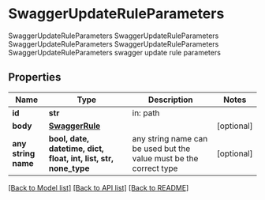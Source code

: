 # SwaggerUpdateRuleParameters

SwaggerUpdateRuleParameters SwaggerUpdateRuleParameters SwaggerUpdateRuleParameters SwaggerUpdateRuleParameters SwaggerUpdateRuleParameters swagger update rule parameters

## Properties
Name | Type | Description | Notes
------------ | ------------- | ------------- | -------------
**id** | **str** | in: path | 
**body** | [**SwaggerRule**](SwaggerRule.md) |  | [optional] 
**any string name** | **bool, date, datetime, dict, float, int, list, str, none_type** | any string name can be used but the value must be the correct type | [optional]

[[Back to Model list]](../README.md#documentation-for-models) [[Back to API list]](../README.md#documentation-for-api-endpoints) [[Back to README]](../README.md)


